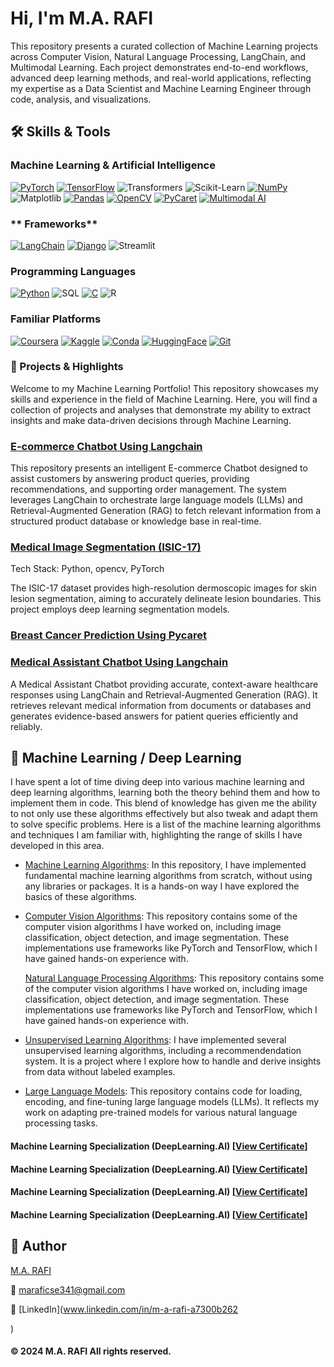 
# Hi, I'm M.A. RAFI

This repository presents a curated collection of Machine Learning projects across 
Computer Vision, Natural Language Processing, LangChain, and Multimodal Learning. 
Each project demonstrates end-to-end workflows, advanced deep learning methods, and 
real-world applications, reflecting my expertise as a Data Scientist and Machine 
Learning Engineer through code, analysis, and visualizations.



## 🛠️ Skills & Tools

### **Machine Learning & Artificial Intelligence**
[![PyTorch](https://img.shields.io/badge/PyTorch-EE4C2C?style=for-the-badge&logo=pytorch&logoColor=white)](#)
[![TensorFlow](https://img.shields.io/badge/TensorFlow-FF6F00?style=for-the-badge&logo=tensorflow&logoColor=white)](#)
![Transformers](https://img.shields.io/badge/Transformers-000000?style=flat&logo=huggingface&logoColor=white)
![Scikit-Learn](https://img.shields.io/badge/Scikit--Learn-F7931E?style=flat&logo=scikit-learn&logoColor=white)
[![NumPy](https://img.shields.io/badge/NumPy-777BB4?style=for-the-badge&logo=numpy&logoColor=white)](#)
![Matplotlib](https://img.shields.io/badge/Matplotlib-315796?style=flat&logo=matplotlib&logoColor=white)
[![Pandas](https://img.shields.io/badge/Pandas-2C2D72?style=for-the-badge&logo=pandas&logoColor=white)](#)
[![OpenCV](https://img.shields.io/badge/OpenCV-27338e?style=for-the-badge&logo=opencv&logoColor=white)](#)
[![PyCaret](https://img.shields.io/badge/PyCaret-0052CC?style=for-the-badge&logo=python&logoColor=white)](#)
[![Multimodal AI](https://img.shields.io/badge/Multimodal%20AI-4CAF50?style=for-the-badge&logo=ai&logoColor=white)](#)


### ** Frameworks**
[![LangChain](https://img.shields.io/badge/LangChain-1C3C3C?style=for-the-badge&logo=langchain&logoColor=white)](#)
[![Django](https://img.shields.io/badge/Django-092E20?style=for-the-badge&logo=django&logoColor=green)](#)
![Streamlit](https://img.shields.io/badge/Streamlit-FF4B4B?style=flat&logo=streamlit&logoColor=white)



### **Programming Languages**
[![Python](https://img.shields.io/badge/Python-FFD43B?style=for-the-badge&logo=python&logoColor=blue)](#)
![SQL](https://img.shields.io/badge/-SQL-003B57?style=flat-square&logo=postgresql)
[![C](https://img.shields.io/badge/C-00599C?style=for-the-badge&logo=c&logoColor=white)](#)
![R](https://img.shields.io/badge/R-276DC3?style=for-the-badge&logo=r&logoColor=white)


### **Familiar Platforms**
[![Coursera](https://img.shields.io/badge/Coursera-0056D2?style=for-the-badge&logo=Coursera&logoColor=white)](#)
[![Kaggle](https://img.shields.io/badge/Kaggle-20BEFF?style=for-the-badge&logo=Kaggle&logoColor=white)](#)
[![Conda](https://img.shields.io/badge/conda-342B029.svg?&style=for-the-badge&logo=anaconda&logoColor=white)](#)
[![HuggingFace](https://img.shields.io/badge/-HuggingFace-FDEE21?style=for-the-badge&logo=HuggingFace&logoColor=black)](#)
[![Git](https://img.shields.io/badge/Git-F05032?style=for-the-badge&logo=git&logoColor=white)](#)





<!-- ## Table of Contents

- [Project 1: Automatic License Plate Recognition](https://github.com/tushar2704/Sales-for-Retail-and-Food-Services)
- [Project 2: Football Game Analysis using Computer Vision](https://github.com/m4hfuj/football-game-analysis)
- [Project 3: Bangladeshi Tech Job Listing](https://github.com/m4hfuj/football-game-analysis)
- [Project 4: Student ID Card validity checker](https://github.com/m4hfuj/Student-ID-card-validity-checker)
- [Project 5: Fine-tuning microsoft phi-2 model on medicine data](https://github.com/m4hfuj/Large-Language-Models/blob/main/Fine%20Tuning%20microsoft%20phi-2%20on%20medicine%20dataset.ipynb)

---
- [<ins><b>©2023 Mirza Mahfuj Hossain. All rights reserved</b></ins>]()
--- -->

### 🎯 Projects & Highlights

Welcome to my Machine Learning Portfolio! This repository showcases my skills and 
experience in the field of Machine Learning. Here, you will find a collection of 
projects and analyses that demonstrate my ability to extract insights and make 
data-driven decisions through Machine Learning.

### [E-commerce Chatbot Using Langchain](https://github.com/Rafi3690/E-commerce-Chatbot)

This repository presents an intelligent E-commerce Chatbot designed to assist customers by answering product queries, 
providing recommendations, and supporting order management. The system leverages LangChain to orchestrate large language models (LLMs)
and Retrieval-Augmented Generation (RAG) to fetch relevant information from a structured product database or knowledge base in real-time.

### [Medical Image Segmentation (ISIC-17)](https://github.com/Rafi3690/ISIC-2017-Segmentation)

Tech Stack: Python, opencv, PyTorch

The ISIC-17 dataset provides high-resolution dermoscopic images for skin lesion segmentation, 
aiming to accurately delineate lesion boundaries. This project employs deep learning segmentation models.

<!-- ![Automatic License Plate Recognition](assets/project-alpr.gif) -->
<!-- <img src="assets/project-alpr.gif" width="600"> -->
### [Breast Cancer Prediction Using Pycaret](https://github.com/Rafi3690/Breast-Cancer-Prediction-Useing-Pycaret)

### [Medical Assistant Chatbot Using Langchain](https://github.com/Rafi3690/Sensor-Fusion-MultiModal-Animal-Classification)
A Medical Assistant Chatbot providing accurate, context-aware healthcare responses using LangChain and Retrieval-Augmented Generation (RAG). 
It retrieves relevant medical information from documents or databases and generates evidence-based answers for patient queries efficiently and reliably.


<!-- ![project-Football-Game-Analysis](assets/project-Football-Game-Analysis.gif) -->
<!-- <img src="assets/project-Football-Game-Analysis.gif" width="600"> -->



<!--### [🙂 Face detection and recognition using yolov8 facenet](https://github.com/m4hfuj/FaceStream/tree/version-6)

This Python project processes live video from a webcam or YouTube stream, detecting 
faces and applying filters in real time. It uses YOLOv8 for face detection,
InceptionResnetV1 (Facenet) for recognition, and Mediapipe for accurate landmark 
mapping. With an intuitive PyQt5 interface, users can input YouTube links, 
upload photos, and save recognized faces, enabling a seamless and interactive 
experience.

<!-- <img src="assets/project-facestream.gif" width="600" > -->




<!--### [🔎 Bangladeshi tech job data analysis from bdjobs](https://github.com/m4hfuj/bangladeshi-tech-job-query)

This project automates the collection of technical job data from BD Jobs using 
web scraping and stores it in a MySQL database. Job fields are classified using 
LLM-based text classification, while educational requirements, programming 
languages, and packages are identified using regular expressions. A dashboard 
visualizes the top 10 educational requirements, programming languages, and 
packages, with filtering options by job field.

<!-- <img src="assets/project-Tech-Job-Query.png" width="600" > -->



<!-- ### [Project 4: 🪪 Student ID Card validity checker](https://github.com/m4hfuj/Student-ID-card-validity-checker)

This project is designed to validate student ID cards using machine learning and 
web technologies. It involves collecting and processing ID card images and annotaing them, 
training an YOLO object detection model, and integrating it with a web application for 
real-time validation.

<img src="assets/project-Student-ID-Card-validity.png" width="600" height="250"> -->



<!-- ### [Project 4: 🤖 Fine-tuning microsoft phi-2 model on medicine data](https://github.com/m4hfuj/Large-Language-Models/blob/main/Fine%20Tuning%20microsoft%20phi-2%20on%20medicine%20dataset.ipynb)

Fine-tuned the Microsoft Phi-2 model on medical data by adapting its pre-trained 
capabilities to domain-specific tasks like medical text classification and summarization. 
This allowed me to enhance the model's performance, leveraging its advanced natural 
language understanding for healthcare applications, allowing it to generate recommended 
medicine details based on disease symptoms. -->




## 🧮 Machine Learning / Deep Learning 

I have spent a lot of time diving deep into various machine learning and deep learning algorithms, 
learning both the theory behind them and how to implement them in code. This 
blend of knowledge has given me the ability to not only use these algorithms 
effectively but also tweak and adapt them to solve specific problems. Here is a 
list of the machine learning algorithms and techniques I am familiar with, 
highlighting the range of skills I have developed in this area.


- [Machine Learning Algorithms](): In this repository, 
  I have implemented fundamental machine learning algorithms from scratch, without using any libraries or 
  packages. It is a hands-on way I have explored the basics of these algorithms.

- [Computer Vision Algorithms](): This repository 
  contains some of the computer vision algorithms I have worked on, including image classification, 
  object detection, and image segmentation. These implementations use frameworks like PyTorch and 
  TensorFlow, which I have gained hands-on experience with.
  
  [Natural Language Processing Algorithms](): This repository 
  contains some of the computer vision algorithms I have worked on, including image classification, 
  object detection, and image segmentation. These implementations use frameworks like PyTorch and 
  TensorFlow, which I have gained hands-on experience with.

- [Unsupervised Learning Algorithms](): I have implemented 
  several unsupervised learning algorithms, including a recommendendation system. It is a project where I explore 
  how to handle and derive insights from data without labeled examples.

- [Large Language Models](): This repository contains 
  code for loading, encoding, and fine-tuning large language models (LLMs). It reflects my work on 
  adapting pre-trained models for various natural language processing tasks.
    



<!-- ## 📜 Certificates

Here is some certificates that I achieved: -->

#### Machine Learning Specialization (DeepLearning.AI) [[View Certificate](https://drive.google.com/file/d/1LzMUfjKMJSBGMOGwD127hCvszlgTjcFj/view?usp=sharing)]
#### Machine Learning Specialization (DeepLearning.AI) [[View Certificate](https://www.coursera.org/account/accomplishments/certificate/DZPZPRHQACSL)]
#### Machine Learning Specialization (DeepLearning.AI) [[View Certificate](https://learn.deeplearning.ai/accomplishments/234fa2cb-058b-43f1-b9fe-43f6a007adce?usp=sharing)]
#### Machine Learning Specialization (DeepLearning.AI) [[View Certificate](https://drive.google.com/file/d/1d-zlQ00xAv5KE6SGFLknd_UpA93rnPeu/view)]

<!-- 
<img src="assets/certificate.png" width="600" height="350">
View it online: [Certificate Link](https://coursera.org/share/1fe452302aaab3d09a03d8394e07db63)

#### Data Science:

**Course: What is Data Science?** [[View Certificate](https://coursera.org/share/a4d919405211a9917d5d29cfed9c59c6)]

**Course: Tools for Data Science** [[View Certificate](https://coursera.org/share/2548a4c77d89bd3d14c66cb833818939)]

#### Projects:

**Deep Learning with PyTorch : Object Localization** [[View Certificate](https://coursera.org/share/34443c99168a26d83c717a936be6f69d)]

**Deep Learning with PyTorch : Image Segmentation** [[View Certificate](https://coursera.org/share/ab304e46f58e0a6ed8bdc9e4dedd3915)]

**Command Line in Linux** [[View Certificate](https://coursera.org/share/ce2bf70b6a149f69428c3f706f0e9b90)]

**Basic Image Classification with TensorFlow** [[View Certificate](https://coursera.org/share/d4e4f32a781f2aade35ed126eb2fe00a)]

 -->

## 📝 Author

[M.A. RAFI ](https://github.com/Rafi3690)

📧 maraficse341@gmail.com

🔗 [LinkedIn](www.linkedin.com/in/m-a-rafi-a7300b262

)


#### © 2024 M.A. RAFI All rights reserved.
